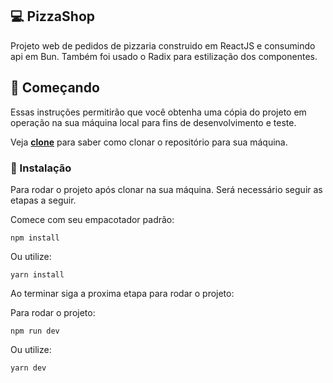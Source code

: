 ## 💻 PizzaShop

Projeto web de pedidos de pizzaria construido em ReactJS e consumindo api em Bun.
Também foi usado o Radix para estilização dos componentes.

## 🚀 Começando

Essas instruções permitirão que você obtenha uma cópia do projeto em operação na sua máquina local para fins de desenvolvimento e teste.

Veja **[clone](https://github.com/EngJao89/pizzashop-reactjs.git)** para saber como clonar o repositório para sua máquina.

### 🔧 Instalação

Para rodar o projeto após clonar na sua máquina. Será necessário seguir as etapas a seguir.

Comece com seu empacotador padrão:

```
npm install
```

Ou utilize:

```
yarn install
```

Ao terminar siga a proxima etapa para rodar o projeto:

Para rodar o projeto:

```
npm run dev
```

Ou utilize:

```
yarn dev
```
